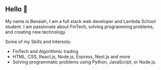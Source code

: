 Hello 👋 
-------------------
My name is Benaiah, I am a full stack web developer and Lambda School student. I am passionate about FinTech, solving programming problems, and creating new technology. 

Some of my Skills and Interests:

- FinTech and Algorithmic trading
- HTML, CSS, React.js, Node.js, Express, Next.js and more
- Solving programmatic problems using Python, JavaScript, or Node.js.
